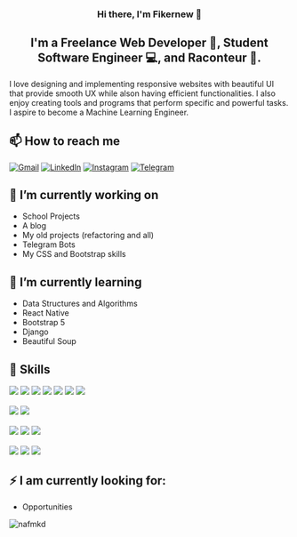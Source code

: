 <h3 align="center"> Hi there, I'm Fikernew 👋 </h3>
<h2 align="center">I'm a Freelance Web Developer 🎨, Student Software Engineer 💻, and Raconteur 📸.</h2>

I love designing and implementing responsive websites with beautiful UI that provide smooth UX while alson having efficient functionalities. I also enjoy creating tools and programs that perform specific and powerful tasks. I aspire to become a Machine Learning Engineer.

## 📫 How to reach me
[![Gmail](https://img.shields.io/badge/Gmail-D14836?style=social&logo=gmail&logoColor=red)](mailto:phikernew0808@gmail.com)
[![LinkedIn](https://img.shields.io/badge/linkedin-%230077B5.svg?style=social&logo=linkedin&logoColor=blue)](https://www.linkedin.com/in/fkrnew-brhanu-83ba3a240/)
[![Instagram](https://img.shields.io/badge/Instagram-%23E4405F.svg?style=social&logo=Instagram&logoColor=pink)](https://www.instagram.com/fkrnew.brhanu/)
[![Telegram](https://img.shields.io/badge/Telegram-2CA5E0?style=social&logo=telegram&logoColor=white)](https://t.me/ze_gabriel)

## 🔭 I’m currently working on
- School Projects
- A blog
- My old projects (refactoring and all)
- Telegram Bots
- My CSS and Bootstrap skills

## 🌱 I’m currently learning
- Data Structures and Algorithms
- React Native
- Bootstrap 5
- Django
- Beautiful Soup

## 💼 Skills
![](https://img.shields.io/badge/Code-JavaScript-informational?style=flat&logo=JavaScript&color=F7DF1E)
![](https://img.shields.io/badge/Code-HTML5-informational?style=flat&logo=HTML5&color=E34F26)
![](https://img.shields.io/badge/Code-PHP-informational?style=flat&logo=PHP&color=E34F26)
![](https://img.shields.io/badge/Code-Python-informational?style=flat&logo=Python&color=003B57)
![](https://img.shields.io/badge/Code-Django-informational?style=flat&logo=Django&color=003B57)
![](https://img.shields.io/badge/Code-C-informational?style=flat&logo=C&color=F7DF1E)
![](https://img.shields.io/badge/Code-Java-informational?style=flat&logo=Java&color=F7DF1E)
</br>
</br>
![](https://img.shields.io/badge/Style-Bootstrap-informational?style=flat&logo=Bootstrap&color=7952B3)
![](https://img.shields.io/badge/Style-CSS3-informational?style=flat&logo=CSS3&color=1572B6)
</br>
</br>
![](https://img.shields.io/badge/Database-mysql-%2300f.svg?style=flat&logo=mysql&logoColor=white)
![](https://img.shields.io/badge/Database-postgres-%23316192.svg?style=flat&logo=postgresql&logoColor=white)
![](https://img.shields.io/badge/Database-sqlite-%2307405e.svg?style=flat&logo=sqlite&logoColor=white)
</br>
</br>
![](https://img.shields.io/badge/Tools-Heroku-informational?style=flat&logo=Heroku&color=430098)
![](https://img.shields.io/badge/Tools-Git-informational?style=flat&logo=Git&color=F05032)
![](https://img.shields.io/badge/Tools-GitHub-informational?style=flat&logo=GitHub&color=181717)

## ⚡ I am currently looking for:
- Opportunities

<p><img align="left" src="https://github-readme-stats.vercel.app/api/top-langs?username=nafmkd&show_icons=true&locale=en&layout=compact" alt="nafmkd" /></p>

<!-- ## 📈 GitHub Stats 
[![Fkrnew's github stats](https://github-readme-stats.vercel.app/api?username=ffekirnew)](https://github.com/ffekirnew) -->
<!--
Here are some ideas to get you started:

- 
-  ...
- 👯 I’m looking to collaborate on ...
- 🤔 I’m looking for help with ...
-  Ask me about ...
- : ...
- 😄 Pronouns: ...
- ⚡ Fun fact: ...
-->
